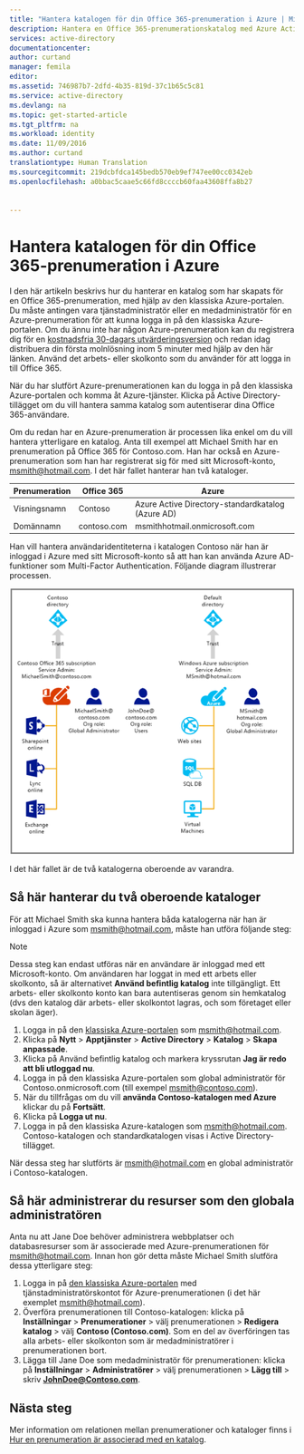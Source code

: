 ```yaml
---
title: "Hantera katalogen för din Office 365-prenumeration i Azure | Microsoft Docs"
description: Hantera en Office 365-prenumerationskatalog med Azure Active Directory och den klassiska Azure-portalen
services: active-directory
documentationcenter: 
author: curtand
manager: femila
editor: 
ms.assetid: 746987b7-2dfd-4b35-819d-37c1b65c5c81
ms.service: active-directory
ms.devlang: na
ms.topic: get-started-article
ms.tgt_pltfrm: na
ms.workload: identity
ms.date: 11/09/2016
ms.author: curtand
translationtype: Human Translation
ms.sourcegitcommit: 219dcbfdca145bedb570eb9ef747ee00cc0342eb
ms.openlocfilehash: a0bbac5caae5c66fd8ccccb60faa43608ffa8b27


---
```

# <a name="manage-the-directory-for-your-office-365-subscription-in-azure"></a>Hantera katalogen för din Office 365-prenumeration i Azure
I den här artikeln beskrivs hur du hanterar en katalog som har skapats för en Office 365-prenumeration, med hjälp av den klassiska Azure-portalen. Du måste antingen vara tjänstadministratör eller en medadministratör för en Azure-prenumeration för att kunna logga in på den klassiska Azure-portalen. Om du ännu inte har någon Azure-prenumeration kan du registrera dig för en [kostnadsfria 30-dagars utvärderingsversion](https://azure.microsoft.com/trial/get-started-active-directory/) och redan idag distribuera din första molnlösning inom 5 minuter med hjälp av den här länken. Använd det arbets- eller skolkonto som du använder för att logga in till Office 365.

När du har slutfört Azure-prenumerationen kan du logga in på den klassiska Azure-portalen och komma åt Azure-tjänster. Klicka på Active Directory-tillägget om du vill hantera samma katalog som autentiserar dina Office 365-användare.

Om du redan har en Azure-prenumeration är processen lika enkel om du vill hantera ytterligare en katalog. Anta till exempel att Michael Smith har en prenumeration på Office 365 för Contoso.com. Han har också en Azure-prenumeration som han har registrerat sig för med sitt Microsoft-konto, msmith@hotmail.com. I det här fallet hanterar han två kataloger.

| Prenumeration | Office 365 | Azure |
| --- | --- | --- |
|   Visningsnamn |Contoso |Azure Active Directory-standardkatalog (Azure AD) |
|   Domännamn |contoso.com |msmithhotmail.onmicrosoft.com |

Han vill hantera användaridentiteterna i katalogen Contoso när han är inloggad i Azure med sitt Microsoft-konto så att han kan använda Azure AD-funktioner som Multi-Factor Authentication. Följande diagram illustrerar processen.

![Diagram för att hantera två oberoende kataloger](./media/active-directory-manage-o365-subscription/AAD_O365_03.png)

I det här fallet är de två katalogerna oberoende av varandra.

## <a name="to-manage-two-independent-directories"></a>Så här hanterar du två oberoende kataloger
För att Michael Smith ska kunna hantera båda katalogerna när han är inloggad i Azure som msmith@hotmail.com, måste han utföra följande steg:

> [!NOTE]
> Dessa steg kan endast utföras när en användare är inloggad med ett Microsoft-konto. Om användaren har loggat in med ett arbets eller skolkonto, så är alternativet **Använd befintlig katalog** inte tillgängligt. Ett arbets- eller skolkonto konto kan bara autentiseras genom sin hemkatalog (dvs den katalog där arbets- eller skolkontot lagras, och som företaget eller skolan äger).
>
>

1. Logga in på den [klassiska Azure-portalen](https://manage.windowsazure.com) som msmith@hotmail.com.
2. Klicka på **Nytt** > **Apptjänster** > **Active Directory** > **Katalog** > **Skapa anpassade**.
3. Klicka på Använd befintlig katalog och markera kryssrutan **Jag är redo att bli utloggad nu**.
4. Logga in på den klassiska Azure-portalen som global administratör för Contoso.onmicrosoft.com (till exempel msmith@contoso.com).
5. När du tillfrågas om du vill **använda Contoso-katalogen med Azure** klickar du på **Fortsätt**.
6. Klicka på **Logga ut nu**.
7. Logga in på den klassiska Azure-katalogen som msmith@hotmail.com. Contoso-katalogen och standardkatalogen visas i Active Directory-tillägget.

När dessa steg har slutförts är msmith@hotmail.com en global administratör i Contoso-katalogen.

## <a name="to-administer-resources-as-the-global-admin"></a>Så här administrerar du resurser som den globala administratören
Anta nu att Jane Doe behöver administrera webbplatser och databasresurser som är associerade med Azure-prenumerationen för msmith@hotmail.com. Innan hon gör detta måste Michael Smith slutföra dessa ytterligare steg:

1. Logga in på [den klassiska Azure-portalen](https://manage.windowsazure.com) med tjänstadministratörskontot för Azure-prenumerationen (i det här exemplet msmith@hotmail.com).
2. Överföra prenumerationen till Contoso-katalogen: klicka på **Inställningar** > **Prenumerationer** > välj prenumerationen > **Redigera katalog** > välj **Contoso (Contoso.com)**. Som en del av överföringen tas alla arbets- eller skolkonton som är medadministratörer i prenumerationen bort.
3. Lägga till Jane Doe som medadministratör för prenumerationen: klicka på **Inställningar** > **Administratörer** > välj prenumerationen > **Lägg till** > skriv **JohnDoe@Contoso.com**.

## <a name="next-steps"></a>Nästa steg
Mer information om relationen mellan prenumerationer och kataloger finns i [Hur en prenumeration är associerad med en katalog](active-directory-how-subscriptions-associated-directory.md).



<!--HONumber=Nov16_HO2-->


